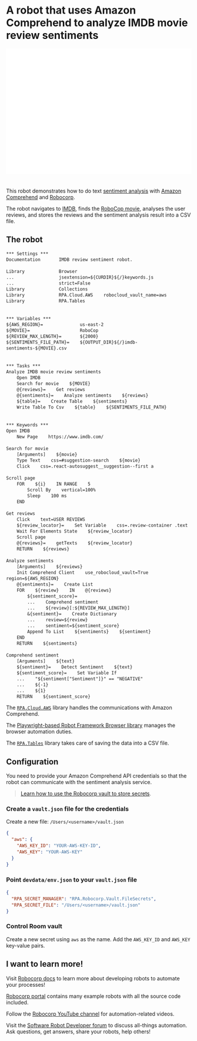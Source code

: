 # A robot that uses Amazon Comprehend to analyze IMDB movie review sentiments

<img src="images/animation.gif" style="margin-bottom:20px">

This robot demonstrates how to do text [sentiment analysis](https://en.wikipedia.org/wiki/Sentiment_analysis) with [Amazon Comprehend](https://aws.amazon.com/comprehend/) and [Robocorp](https://www.robocorp.com).

The robot navigates to [IMDB](https://www.imdb.com/), finds the [RoboCop movie](https://www.imdb.com/title/tt0093870/), analyses the user reviews, and stores the reviews and the sentiment analysis result into a CSV file.

## The robot

```robot
*** Settings ***
Documentation       IMDB review sentiment robot.

Library             Browser
...                 jsextension=${CURDIR}${/}keywords.js
...                 strict=False
Library             Collections
Library             RPA.Cloud.AWS    robocloud_vault_name=aws
Library             RPA.Tables


*** Variables ***
${AWS_REGION}=              us-east-2
${MOVIE}=                   RoboCop
${REVIEW_MAX_LENGTH}=       ${2000}
${SENTIMENTS_FILE_PATH}=    ${OUTPUT_DIR}${/}imdb-sentiments-${MOVIE}.csv


*** Tasks ***
Analyze IMDB movie review sentiments
    Open IMDB
    Search for movie    ${MOVIE}
    @{reviews}=    Get reviews
    @{sentiments}=    Analyze sentiments    ${reviews}
    ${table}=    Create Table    ${sentiments}
    Write Table To Csv    ${table}    ${SENTIMENTS_FILE_PATH}


*** Keywords ***
Open IMDB
    New Page    https://www.imdb.com/

Search for movie
    [Arguments]    ${movie}
    Type Text    css=#suggestion-search    ${movie}
    Click    css=.react-autosuggest__suggestion--first a

Scroll page
    FOR    ${i}    IN RANGE    5
        Scroll By    vertical=100%
        Sleep    100 ms
    END

Get reviews
    Click    text=USER REVIEWS
    ${review_locator}=    Set Variable    css=.review-container .text
    Wait For Elements State    ${review_locator}
    Scroll page
    @{reviews}=    getTexts    ${review_locator}
    RETURN    ${reviews}

Analyze sentiments
    [Arguments]    ${reviews}
    Init Comprehend Client    use_robocloud_vault=True    region=${AWS_REGION}
    @{sentiments}=    Create List
    FOR    ${review}    IN    @{reviews}
        ${sentiment_score}=
        ...    Comprehend sentiment
        ...    ${review}[:${REVIEW_MAX_LENGTH}]
        &{sentiment}=    Create Dictionary
        ...    review=${review}
        ...    sentiment=${sentiment_score}
        Append To List    ${sentiments}    ${sentiment}
    END
    RETURN    ${sentiments}

Comprehend sentiment
    [Arguments]    ${text}
    ${sentiment}=    Detect Sentiment    ${text}
    ${sentiment_score}=    Set Variable If
    ...    "${sentiment["Sentiment"]}" == "NEGATIVE"
    ...    ${-1}
    ...    ${1}
    RETURN    ${sentiment_score}
```

The [`RPA.Cloud.AWS`](https://robocorp.com/docs/libraries/rpa-framework/rpa-cloud-aws) library handles the communications with Amazon Comprehend.

The [Playwright-based Robot Framework Browser library](https://robocorp.com/docs/development-guide/browser/playwright) manages the browser automation duties.

The [`RPA.Tables`](https://robocorp.com/docs/libraries/rpa-framework/rpa-tables) library takes care of saving the data into a CSV file.

## Configuration

You need to provide your Amazon Comprehend API credentials so that the robot can communicate with the sentiment analysis service.

> [Learn how to use the Robocorp vault to store secrets](https://robocorp.com/docs/development-guide/variables-and-secrets/vault).

### Create a `vault.json` file for the credentials

Create a new file: `/Users/<username>/vault.json`

```json
{
  "aws": {
    "AWS_KEY_ID": "YOUR-AWS-KEY-ID",
    "AWS_KEY": "YOUR-AWS-KEY"
  }
}
```

### Point `devdata/env.json` to your `vault.json` file

```json
{
  "RPA_SECRET_MANAGER": "RPA.Robocorp.Vault.FileSecrets",
  "RPA_SECRET_FILE": "/Users/<username>/vault.json"
}
```

### Control Room vault

Create a new secret using `aws` as the name. Add the `AWS_KEY_ID` and `AWS_KEY` key-value pairs.

## I want to learn more!

Visit [Robocorp docs](https://robocorp.com/docs/) to learn more about developing robots to automate your processes!

[Robocorp portal](https://robocorp.com/portal/) contains many example robots with all the source code included.

Follow the [Robocorp YouTube channel](https://www.youtube.com/Robocorp) for automation-related videos.

Visit the [Software Robot Developer forum](https://forum.robocorp.com/) to discuss all-things automation. Ask questions, get answers, share your robots, help others!
